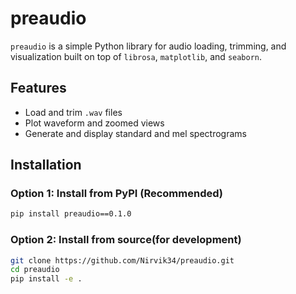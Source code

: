# preaudio

`preaudio` is a simple Python library for audio loading, trimming, and visualization built on top of `librosa`, `matplotlib`, and `seaborn`.

## Features

- Load and trim `.wav` files
- Plot waveform and zoomed views
- Generate and display standard and mel spectrograms

## Installation

### Option 1: Install from PyPI (Recommended)

```bash
pip install preaudio==0.1.0
```

### Option 2: Install from source(for development)
```bash
git clone https://github.com/Nirvik34/preaudio.git
cd preaudio
pip install -e .
